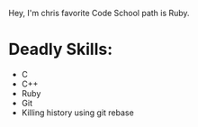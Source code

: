 Hey, I'm chris favorite Code School path is Ruby.

Deadly Skills:
==================================
* C
* C++
* Ruby
* Git
* Killing history using git rebase
